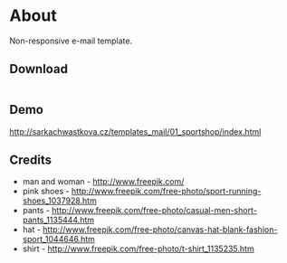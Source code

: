 # About
Non-responsive e-mail template.

## Download
``` git clone git@github.com:sarkaaa/sportshop-mailtemplate.git
```

## Demo
http://sarkachwastkova.cz/templates_mail/01_sportshop/index.html

## Credits
* man and woman - http://www.freepik.com/
* pink shoes - http://www.freepik.com/free-photo/sport-running-shoes_1037928.htm
* pants - http://www.freepik.com/free-photo/casual-men-short-pants_1135444.htm
* hat - http://www.freepik.com/free-photo/canvas-hat-blank-fashion-sport_1044646.htm
* shirt - http://www.freepik.com/free-photo/t-shirt_1135235.htm
